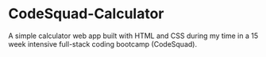 # CodeSquad-Calculator
A simple calculator web app built with HTML and CSS during my time in a 15 week intensive full-stack coding bootcamp (CodeSquad). 
